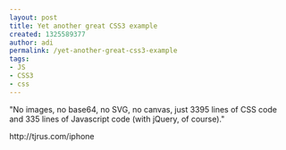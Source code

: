 ```yaml
---
layout: post
title: Yet another great CSS3 example
created: 1325589377
author: adi
permalink: /yet-another-great-css3-example
tags:
- JS
- CSS3
- css
---
```

<p>&quot;No images, no base64, no SVG, no canvas, just 3395 lines of CSS code and 335 lines of Javascript code (with jQuery, of course).&quot;</p>
<p>http://tjrus.com/iphone&nbsp;</p>
